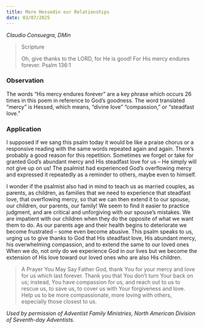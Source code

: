 ```yaml
---
title: More Hessedin our Relationships
date: 03/07/2025
---
```


_Claudio Consuegra, DMin_

> <p>Scripture</p>
> Oh, give thanks to the LORD, for He is good! For His mercy endures forever. Psalm 136:1

### Observation

The words “His mercy endures forever” are a key phrase which occurs 26 times in this poem in reference to God’s goodness. The word translated “mercy” is Hessed, which means, “divine love” “compassion,” or “steadfast love.”

### Application

I supposed if we sang this psalm today it would be like a praise chorus or a responsive reading with the same words repeated again and again. There’s probably a good reason for this repetition. Sometimes we forget or take for granted God’s abundant mercy and His steadfast love for us – He simply will not give up on us! The psalmist had experienced God’s overflowing mercy and expressed it repeatedly as a reminder to others, maybe even to himself.

I wonder if the psalmist also had in mind to teach us as married couples, as parents, as children, as families that we need to experience that steadfast love, that overflowing mercy, so that we can then extend it to our spouse, our children, our parents, our family! We seem to find it easier to practice judgment, and are critical and unforgiving with our spouse’s mistakes. We are impatient with our children when they do the opposite of what we want them to do. As our parents age and their health begins to deteriorate we become frustrated – some even become abusive. This psalm speaks to us, urging us to give thanks to God that His steadfast love, His abundant mercy, his overwhelming compassion, and to extend the same to our loved ones When we do, not only do we experience God in our lives but we become the extension of His love toward our loved ones who are also His children.

> <callout>A Prayer You May Say</callout>
> Father God, thank You for your mercy and love for us which last forever. Thank you that You don’t turn Your back on us; instead, You have compassion for us, and reach out to us to rescue us, to save us, to cover us with Your forgiveness and love. Help us to be more compassionate, more loving with others, especially those closest to us.

_Used by permission of Adventist Family Ministries, North American Division of Seventh-day Adventists._
